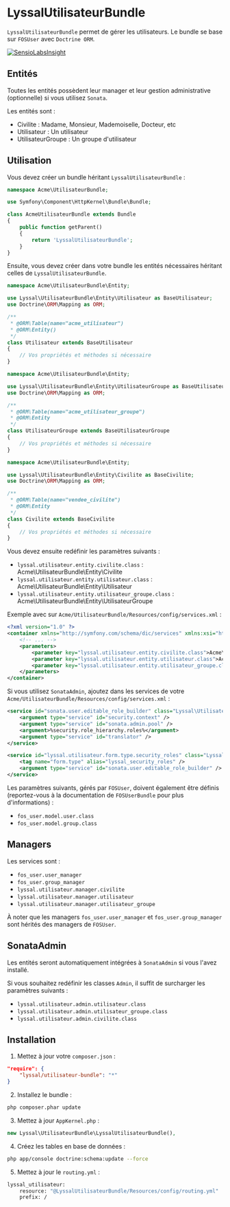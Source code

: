 # LyssalUtilisateurBundle

`LyssalUtilisateurBundle` permet de gérer les utilisateurs. Le bundle se base sur `FOSUser` avec `Doctrine ORM`.

[![SensioLabsInsight](https://insight.sensiolabs.com/projects/b8d0b0d0-f8ad-439a-94de-d33414d9f6cc/small.png)](https://insight.sensiolabs.com/projects/b8d0b0d0-f8ad-439a-94de-d33414d9f6cc)


## Entités

Toutes les entités possèdent leur manager et leur gestion administrative (optionnelle) si vous utilisez `Sonata`.

Les entités sont :
* Civilite : Madame, Monsieur, Mademoiselle, Docteur, etc
* Utilisateur : Un utilisateur
* UtilisateurGroupe : Un groupe d'utilisateur


## Utilisation

Vous devez créer un bundle héritant `LyssalUtilisateurBundle` :

```php
namespace Acme\UtilisateurBundle;

use Symfony\Component\HttpKernel\Bundle\Bundle;

class AcmeUtilisateurBundle extends Bundle
{
    public function getParent()
    {
        return 'LyssalUtilisateurBundle';
    }
}
```

Ensuite, vous devez créer dans votre bundle les entités nécessaires héritant celles de `LyssalUtilisateurBundle`.

```php
namespace Acme\UtilisateurBundle\Entity;

use Lyssal\UtilisateurBundle\Entity\Utilisateur as BaseUtilisateur;
use Doctrine\ORM\Mapping as ORM;

/**
 * @ORM\Table(name="acme_utilisateur")
 * @ORM\Entity()
 */
class Utilisateur extends BaseUtilisateur
{
    // Vos propriétés et méthodes si nécessaire
}

```
```php
namespace Acme\UtilisateurBundle\Entity;

use Lyssal\UtilisateurBundle\Entity\UtilisateurGroupe as BaseUtilisateurGroupe;
use Doctrine\ORM\Mapping as ORM;

/**
 * @ORM\Table(name="acme_utilisateur_groupe")
 * @ORM\Entity
 */
class UtilisateurGroupe extends BaseUtilisateurGroupe
{
    // Vos propriétés et méthodes si nécessaire
}
```
```php
namespace Acme\UtilisateurBundle\Entity;

use Lyssal\UtilisateurBundle\Entity\Civilite as BaseCivilite;
use Doctrine\ORM\Mapping as ORM;

/**
 * @ORM\Table(name="vendee_civilite")
 * @ORM\Entity
 */
class Civilite extends BaseCivilite
{
    // Vos propriétés et méthodes si nécessaire
}
```

Vous devez ensuite redéfinir les paramètres suivants :
* `lyssal.utilisateur.entity.civilite.class` : Acme\UtilisateurBundle\Entity\Civilite
* `lyssal.utilisateur.entity.utilisateur.class` : Acme\UtilisateurBundle\Entity\Utilisateur
* `lyssal.utilisateur.entity.utilisateur_groupe.class` : Acme\UtilisateurBundle\Entity\UtilisateurGroupe

Exemple avec sur `Acme/UtilisateurBundle/Resources/config/services.xml` :

```xml
<?xml version="1.0" ?>
<container xmlns="http://symfony.com/schema/dic/services" xmlns:xsi="http://www.w3.org/2001/XMLSchema-instance" xsi:schemaLocation="http://symfony.com/schema/dic/services http://symfony.com/schema/dic/services/services-1.0.xsd">
    <!-- ... -->
    <parameters>
        <parameter key="lyssal.utilisateur.entity.civilite.class">Acme\UtilisateurBundle\Entity\Civilite</parameter>
        <parameter key="lyssal.utilisateur.entity.utilisateur.class">Acme\UtilisateurBundle\Entity\Utilisateur</parameter>
        <parameter key="lyssal.utilisateur.entity.utilisateur_groupe.class">Acme\UtilisateurBundle\Entity\UtilisateurGroupe</parameter>
    </parameters>
</container>
```

Si vous utilisez `SonataAdmin`, ajoutez dans les services de votre `Acme/UtilisateurBundle/Resources/config/services.xml` :

```xml
<service id="sonata.user.editable_role_builder" class="Lyssal\UtilisateurBundle\Security\EditableRolesBuilder">
    <argument type="service" id="security.context" />
    <argument type="service" id="sonata.admin.pool" />
    <argument>%security.role_hierarchy.roles%</argument>
    <argument type="service" id="translator" />
</service>

<service id="lyssal.utilisateur.form.type.security_roles" class="Lyssal\UtilisateurBundle\Form\Type\SecurityRolesType">
    <tag name="form.type" alias="lyssal_security_roles" />
    <argument type="service" id="sonata.user.editable_role_builder" />
</service>
```


Les paramètres suivants, gérés par `FOSUser`, doivent également être définis (reportez-vous à la documentation de `FOSUserBundle` pour plus d'informations) :
* `fos_user.model.user.class`
* `fos_user.model.group.class`


## Managers

Les services sont :
* `fos_user.user_manager`
* `fos_user.group_manager`
* `lyssal.utilisateur.manager.civilite`
* `lyssal.utilisateur.manager.utilisateur`
* `lyssal.utilisateur.manager.utilisateur_groupe`

À noter que les managers `fos_user.user_manager` et `fos_user.group_manager` sont hérités des managers de `FOSUser`.


## SonataAdmin

Les entités seront automatiquement intégrées à `SonataAdmin` si vous l'avez installé.

Si vous souhaitez redéfinir les classes `Admin`, il suffit de surcharger les paramètres suivants :
* `lyssal.utilisateur.admin.utilisateur.class`
* `lyssal.utilisateur.admin.utilisateur_groupe.class`
* `lyssal.utilisateur.admin.civilite.class`


## Installation

1. Mettez à jour votre `composer.json` :
```json
"require": {
    "lyssal/utilisateur-bundle": "*"
}
```
2. Installez le bundle :
```sh
php composer.phar update
```
3. Mettez à jour `AppKernel.php` :
```php
new Lyssal\UtilisateurBundle\LyssalUtilisateurBundle(),
```
4. Créez les tables en base de données :
```sh
php app/console doctrine:schema:update --force
```
5. Mettez à jour le `routing.yml` :
```sh
lyssal_utilisateur:
    resource: "@LyssalUtilisateurBundle/Resources/config/routing.yml"
    prefix: /
```
